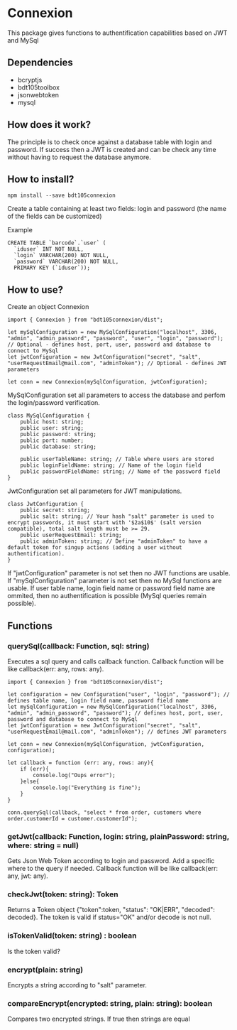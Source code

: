 # Connexion #
This package gives functions to authentification capabilities based on JWT and MySql

## Dependencies ##
- bcryptjs
- bdt105toolbox
- jsonwebtoken
- mysql

## How does it work? ##
The principle is to check once against a database table with login and password. If success then a JWT is created and can be check any time without having to request the database anymore.

## How to install? ##
~~~
npm install --save bdt105connexion
~~~

Create a table containing at least two fields: login and password (the name of the fields can be customized)

Example
~~~
CREATE TABLE `barcode`.`user` (
  `iduser` INT NOT NULL,
  `login` VARCHAR(200) NOT NULL,
  `password` VARCHAR(200) NOT NULL,
  PRIMARY KEY (`iduser`));
~~~

## How to use? ##
Create an object Connexion 
~~~
import { Connexion } from "bdt105connexion/dist";

let mySqlConfiguration = new MySqlConfiguration("localhost", 3306, "admin", "admin_password", "password", "user", "login", "password"); // Optional - defines host, port, user, password and database to connect to MySql
let jwtConfiguration = new JwtConfiguration("secret", "salt", "userRequestEmail@mail.com", "adminToken"); // Optional - defines JWT parameters

let conn = new Connexion(mySqlConfiguration, jwtConfiguration);
~~~

MySqlConfiguration set all parameters to access the database and perfom the login/password verification.
~~~
class MySqlConfiguration {
    public host: string;
    public user: string;
    public password: string;
    public port: number;
    public database: string;

    public userTableName: string; // Table where users are stored
    public loginFieldName: string; // Name of the login field
    public passwordFieldName: string; // Name of the password field
}
~~~

JwtConfiguration set all parameters for JWT manipulations.
~~~
class JwtConfiguration {
    public secret: string;
    public salt: string; // Your hash "salt" parameter is used to encrypt passwords, it must start with '$2a$10$' (salt version compatible), total salt length must be >= 29.
    public userRequestEmail: string;
    public adminToken: string; // Define "adminToken" to have a default token for singup actions (adding a user without authentification).
}
~~~

If "jwtConfiguration" parameter is not set then no JWT functions are usable.
If "mySqlConfiguration" parameter is not set then no MySql functions are usable. If user table name, login field name or password field name are ommited, then no authentification is possible (MySql queries remain possible).

## Functions ##

### querySql(callback: Function, sql: string) ###
Executes a sql query and calls callback function. Callback function will be like callback(err: any, rows: any).
~~~
import { Connexion } from "bdt105connexion/dist";

let configuration = new Configuration("user", "login", "password"); // defines table name, login field name, password field name
let mySqlConfiguration = new MySqlConfiguration("localhost", 3306, "admin", "admin_password", "password"); // defines host, port, user, password and database to connect to MySql
let jwtConfiguration = new JwtConfiguration("secret", "salt", "userRequestEmail@mail.com", "adminToken"); // defines JWT parameters

let conn = new Connexion(mySqlConfiguration, jwtConfiguration, configuration);

let callback = function (err: any, rows: any){
    if (err){
        console.log("Oups error");
    }else{
        console.log("Everything is fine");
    }
}

conn.querySql(callback, "select * from order, customers where order.customerId = customer.customerId");
~~~

### getJwt(callback: Function, login: string, plainPassword: string, where: string = null) ###
Gets Json Web Token according to login and password. Add a specific where to the query if needed. Callback function will be like callback(err: any, jwt: any).

### checkJwt(token: string): Token ###
Returns a Token object {"token":token, "status": "OK|ERR", "decoded": decoded}. The token is valid if status="OK" and/or decode is not null.

### isTokenValid(token: string) : boolean ###
Is the token valid?

### encrypt(plain: string) ###
Encrypts a string according to "salt" parameter.

### compareEncrypt(encrypted: string, plain: string): boolean ###
Compares two encrypted strings. If true then strings are equal